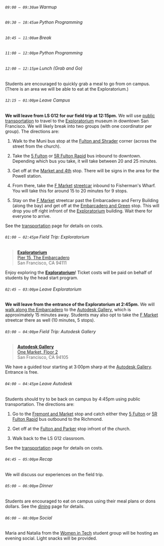 ###### `09:00 – 09:30am` Warmup

###### `09:30 – 10:45am` Python Programming

###### `10:45 – 11:00am` *Break*

###### `11:00 – 12:00pm` Python Programming

###### `12:00 – 12:15pm` *Lunch (Grab and Go)*

Students are encouraged to quickly grab a meal to go from on campus. (There is an area we will be able to eat at the Exploratorium.)

###### `12:15 – 01:00pm` *Leave Campus*

**We will leave from LS G12 for our field trip at 12:15pm.** We will use [public transportation](https://www.sfmta.com/) to travel to the [Exploratorium](https://www.exploratorium.edu/) museum in downtown San Francisco. We will likely break into two groups (with one coordinator per group). The directions are:

  1. Walk to the Muni bus stop at the [Fulton and Shrader](https://www.sfmta.com/stops/fulton-st-shrader-st-14234) corner (across the street from the church).

  2. Take the [5 Fulton](https://www.sfmta.com/routes/5-fulton) or [5R Fulton Rapid](https://www.sfmta.com/routes/5r-fulton-rapid) bus inbound to downtown. Depending which bus you take, it will take between 20 and 25 minutes.

  3. Get off at the [Market and 4th](https://www.sfmta.com/stops/market-st-4th-st-15642) stop. There will be signs in the area for the Powell station.

  4. From there, take the [F Market](https://www.sfmta.com/routes/f-market-wharves) [streetcar](https://www.sfmta.com/getting-around/muni/historic-streetcars) inbound to Fisherman's Wharf. You will take this for around 15 to 20 minutes for 9 stops.

  5. Stay on the [F Market](https://www.sfmta.com/routes/f-market-wharves) streetcar past the Embarcadero and Ferry Building (along the bay) and get off at the [Embarcadero and Green](https://www.sfmta.com/stops/embarcadero-green-st-14517) stop. This will drop you off right infront of the [Exploratorium](https://www.exploratorium.edu/) building. Wait there for everyone to arrive.

See the [transportation](transportation.html) page for details on costs.

###### `01:00 – 02:45pm` Field Trip: Exploratorium

> [**Exploratorium**](https://www.exploratorium.edu/)  
> [Pier 15, The Embarcadero](https://goo.gl/maps/Kz3ZcjQUz2LVeYQK7)  
> San Francisco, CA 94111

Enjoy exploring the [**Exploratorium**](https://www.exploratorium.edu/)! Ticket costs will be paid on behalf of students by the head start program.

###### `02:45 – 03:00pm` *Leave Exploratorium*

**We will leave from the entrance of the Exploratorium at 2:45pm.** We will [walk along the Embarcadero](https://goo.gl/maps/ouu85hewZt8spXqf8) to the [Autodesk Gallery](https://www.autodesk.com/gallery/overview), which is approximately 15 minutes away. Students may also opt to take the [F Market](https://www.sfmta.com/routes/f-market-wharves) streetcar there as well (10 minutes, 5 stops).

###### `03:00 – 04:00pm` Field Trip: Autodesk Gallery

> [**Autodesk Gallery**](https://www.autodesk.com/gallery/overview)  
> [One Market, Floor 2](https://www.google.ca/maps/place/Autodesk+Gallery/@37.7938828,-122.3970065,17z/data=!3m1!4b1!4m5!3m4!1s0x80858066a8ce75b5:0x7b9724e970bf6347!8m2!3d37.7938786!4d-122.3948178)  
> San Francisco, CA 94105

We have a guided tour starting at 3:00pm sharp at the [Autodesk Gallery](https://www.autodesk.com/gallery/overview). Entrance is free.

###### `04:00 – 04:45pm` *Leave Autodesk*

Students should try to be back on campus by 4:45pm using public transportation. The directions are:

  1. Go to the [Fremont and Market](https://www.sfmta.com/stops/fremont-st-market-st-14725) stop and catch either they [5 Fulton](https://www.sfmta.com/routes/5-fulton) or [5R Fulton Rapid](https://www.sfmta.com/routes/5r-fulton-rapid) bus outbound to the Richmond.

  2. Get off at the [Fulton and Parker](https://www.sfmta.com/stops/fulton-st-parker-ave-14233) stop infront of the church.

  3. Walk back to the LS G12 classroom.

See the [transportation](transportation.html) page for details on costs.

###### `04:45 – 05:00pm` Recap

We will discuss our experiences on the field trip.

###### `05:00 – 06:00pm` *Dinner*

Students are encouraged to eat on campus using their meal plans or dons dollars. See the [dining](dining.html) page for details.

###### `06:00 – 08:00pm` *Social*

Maria and Natalia from the [Women in Tech](https://www.facebook.com/usfcawit/) student group will be hosting an evening social. Light snacks will be provided.
